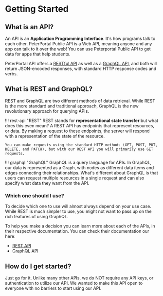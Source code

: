 # Getting Started

## What is an API?
An API is an **Application Programming Interface**. It's how programs talk to each other. PeterPortal Public API is a Web API, meaning anyone and any app can talk to it over the web! You can use Peterportal Public API to get data for apps that help students.

PeterPortal API offers a [RESTful API](/docs/REST-API/start_here) as well as a [GraphQL API](/docs/GraphQL-API/start_here), and both will return JSON-encoded responses, with standard HTTP response codes and verbs. 

## What is REST and GraphQL?

REST and GraphQL are two different methods of data retrieval. While REST is the more standard and traditional approach, GraphQL is the new revolutionary approach for querying APIs. 

!!! rest-api "REST"
    REST stands for **representational state transfer** but what does this even mean? A REST API has endpoints that represent resources, or data. By making a request to these endpoints, the server will respond with a representation of the state of the resource. 

    You can make requests using the standard HTTP methods (GET, POST, PUT, DELETE, and PATCH), but with our REST API you will primarily use GET requests.

!!! graphql "GraphQL"
    GraphQL is a query language for APIs. In GraphQL, our data is represented as a Graph, with nodes as different data items and edges connecting their relationships. What's different about GraphQL is that users can request multiple resources in a single request and can also specify what data they want from the API. 


### Which one should I use?
To decide which one to use will almost always depend on your use case. While REST is much simpler to use, you might not want to pass up on the rich features of using GraphQL. 

To help you make a decision you can learn more about each of the APIs, in their respective documentation. You can check their documentation our here: 

* [REST API](/docs/REST-API/start_here)  
* [GraphQL API](/docs/GraphQL-API/start_here)



## How do I get started?
Just go for it. Unlike many other APIs, we do NOT require any API keys, or authentication to utilize our API. We wanted to make this API open to everyone with no barriers to start using our API. 

